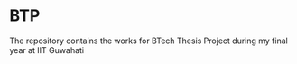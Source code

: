 # BTP
The repository contains the works for BTech Thesis Project during my final year at IIT Guwahati
